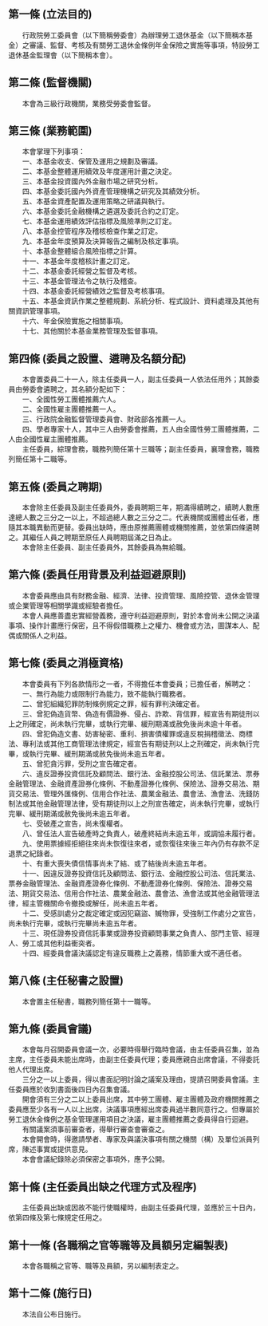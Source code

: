 第一條 (立法目的)
-----------------
　　行政院勞工委員會（以下簡稱勞委會）為辦理勞工退休基金（以下簡稱本基金）之審議、監督、考核及有關勞工退休金條例年金保險之實施等事項，特設勞工退休基金監理會（以下簡稱本會）。  


第二條 (監督機關)
-----------------
　　本會為三級行政機關，業務受勞委會監督。  


第三條 (業務範圍)
-----------------
　　本會掌理下列事項：  
　　一、本基金收支、保管及運用之規劃及審議。  
　　二、本基金整體運用績效及年度運用計畫之決定。  
　　三、本基金投資國內外金融市場之研究分析。  
　　四、本基金委託國內外資產管理機構之研究及其績效分析。  
　　五、本基金資產配置及運用策略之研議與執行。  
　　六、本基金委託金融機構之遴選及委託合約之訂定。  
　　七、本基金運用績效評估指標及風險準則之訂定。  
　　八、本基金控管程序及稽核檢查作業之訂定。  
　　九、本基金年度預算及決算報告之編制及核定事項。  
　　十、本基金整體組合風險指標之計算。  
　　十一、本基金年度稽核計畫之訂定。  
　　十二、本基金委託經營之監督及考核。  
　　十三、本基金管理法令之執行及稽查。  
　　十四、本基金委託經營績效之監督及考核事項。  
　　十五、本基金資訊作業之整體規劃、系統分析、程式設計、資料處理及其他有關資訊管理事項。  
　　十六、年金保險實施之相關事項。  
　　十七、其他關於本基金業務管理及監督事項。  


第四條 (委員之設置、遴聘及名額分配)
-----------------------------------
　　本會置委員二十一人，除主任委員一人，副主任委員一人依法任用外；其餘委員由勞委會遴聘之，其名額分配如下：  
　　一、全國性勞工團體推薦六人。  
　　二、全國性雇主團體推薦一人。  
　　三、行政院金融監督管理委員會、財政部各推薦一人。  
　　四、學者專家十人，其中三人由勞委會推薦，五人由全國性勞工團體推薦，二人由全國性雇主團體推薦。  
　　主任委員，綜理會務，職務列簡任第十三職等；副主任委員，襄理會務，職務列簡任第十二職等。  


第五條 (委員之聘期)
-------------------
　　本會除主任委員及副主任委員外，委員聘期三年，期滿得續聘之，續聘人數應達總人數之三分之一以上，不超過總人數之三分之二。代表機關或團體出任者，應隨其本職異動而更替。委員出缺時，應由原推薦團體或機關推薦，並依第四條遴聘之。其繼任人員之聘期至原任人員聘期屆滿之日為止。  
　　本會除主任委員、副主任委員外，其餘委員為無給職。  


第六條 (委員任用背景及利益迴避原則)
-----------------------------------
　　本會委員應由具有財務金融、經濟、法律、投資管理、風險控管、退休金管理或企業管理等相關學識或經驗者擔任。  
　　本會人員應善盡忠實經營義務，遵守利益迴避原則，對於本會尚未公開之決議事項、操作計畫應行保密，且不得假借職務上之權力、機會或方法，圖謀本人、配偶或關係人之利益。  


第七條 (委員之消極資格)
-----------------------
　　本會委員有下列各款情形之一者，不得擔任本會委員；已擔任者，解聘之：  
　　一、無行為能力或限制行為能力，致不能執行職務者。  
　　二、曾犯組織犯罪防制條例規定之罪，經有罪判決確定者。  
　　三、曾犯偽造貨幣、偽造有價證券、侵占、詐欺、背信罪，經宣告有期徒刑以上之刑確定，尚未執行完畢，或執行完畢、緩刑期滿或赦免後尚未逾十年者。  
　　四、曾犯偽造文書、妨害秘密、重利、損害債權罪或違反稅捐稽徵法、商標法、專利法或其他工商管理法律規定，經宣告有期徒刑以上之刑確定，尚未執行完畢，或執行完畢、緩刑期滿或赦免後尚未逾五年者。  
　　五、曾犯貪污罪，受刑之宣告確定者。  
　　六、違反證券投資信託及顧問法、銀行法、金融控股公司法、信託業法、票券金融管理法、金融資產證券化條例、不動產證券化條例、保險法、證券交易法、期貨交易法、管理外匯條例、信用合作社法、農業金融法、農會法、漁會法、洗錢防制法或其他金融管理法律，受有期徒刑以上之刑宣告確定，尚未執行完畢，或執行完畢、緩刑期滿或赦免後尚未逾五年者。  
　　七、受破產之宣告，尚未復權者。  
　　八、曾任法人宣告破產時之負責人，破產終結尚未逾五年，或調協未履行者。  
　　九、使用票據經拒絕往來尚未恢復往來者，或恢復往來後三年內仍有存款不足退票之紀錄者。  
　　十、有重大喪失債信情事尚未了結、或了結後尚未逾五年者。  
　　十一、因違反證券投資信託及顧問法、銀行法、金融控股公司法、信託業法、票券金融管理法、金融資產證券化條例、不動產證券化條例、保險法、證券交易法、期貨交易法、信用合作社法、農業金融法、農會法、漁會法或其他金融管理法律，經主管機關命令撤換或解任，尚未逾五年者。  
　　十二、受感訓處分之裁定確定或因犯竊盜、贓物罪，受強制工作處分之宣告，尚未執行完畢，或執行完畢尚未逾五年者。  
　　十三、現任證券投資信託事業或證券投資顧問事業之負責人、部門主管、經理人、勞工或其他利益衝突者。  
　　十四、經委員會議決議認定有違反職務上之義務，情節重大或不適任者。  


第八條 (主任秘書之設置)
-----------------------
　　本會置主任秘書，職務列簡任第十一職等。  


第九條 (委員會議)
-----------------
　　本會每月召開委員會議一次，必要時得舉行臨時會議，由主任委員召集，並為主席，主任委員未能出席時，由副主任委員代理；委員應親自出席會議，不得委託他人代理出席。  
　　三分之一以上委員，得以書面記明討論之議案及理由，提請召開委員會議。主任委員應於收到書面後四日內召集會議。  
　　開會須有三分之二以上委員出席，其中勞工團體、雇主團體及政府機關推薦之委員應至少各有一人以上出席，決議事項應經出席委員過半數同意行之。但專屬於勞工退休金條例之基金管理運用項目之決議，雇主團體推薦之委員得自行迴避。  
　　有關議案須事前審查者，得舉行審查會審查之。  
　　本會開會時，得邀請學者、專家及與議決事項有關之機關（構）及單位派員列席，陳述事實或提供意見。  
　　本會會議紀錄除必須保密之事項外，應予公開。  


第十條 (主任委員出缺之代理方式及程序)
-------------------------------------
　　主任委員出缺或因故不能行使職權時，由副主任委員代理，並應於三十日內，依第四條及第七條規定任用之。  


第十一條 (各職稱之官等職等及員額另定編製表)
-------------------------------------------
　　本會各職稱之官等、職等及員額，另以編制表定之。  


第十二條 (施行日)
-----------------
　　本法自公布日施行。
